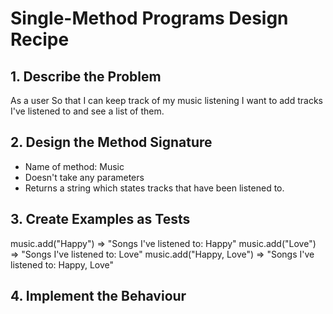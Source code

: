 # Single-Method Programs Design Recipe


## 1. Describe the Problem

As a user
So that I can keep track of my music listening
I want to add tracks I've listened to and see a list of them.


## 2. Design the Method Signature

- Name of method: Music
- Doesn't take any parameters
- Returns a string which states tracks that have been listened to.


## 3. Create Examples as Tests

music.add("Happy") => "Songs I've listened to: Happy"
music.add("Love") => "Songs I've listened to: Love"
music.add("Happy, Love") => "Songs I've listened to: Happy, Love"

## 4. Implement the Behaviour
